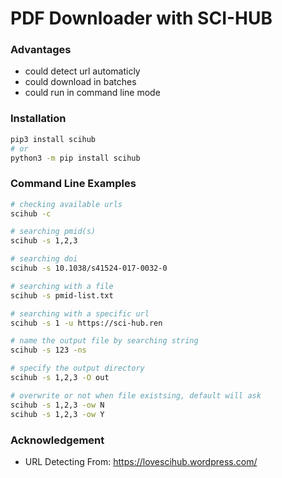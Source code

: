 # PDF Downloader with SCI-HUB

### Advantages
- could detect url automaticly
- could download in batches
- could run in command line mode

### Installation
```bash
pip3 install scihub
# or
python3 -m pip install scihub
```

### Command Line Examples
```bash
# checking available urls
scihub -c

# searching pmid(s)
scihub -s 1,2,3

# searching doi
scihub -s 10.1038/s41524-017-0032-0

# searching with a file
scihub -s pmid-list.txt

# searching with a specific url
scihub -s 1 -u https://sci-hub.ren

# name the output file by searching string
scihub -s 123 -ns

# specify the output directory
scihub -s 1,2,3 -O out

# overwrite or not when file existsing, default will ask
scihub -s 1,2,3 -ow N
scihub -s 1,2,3 -ow Y
```

### Acknowledgement
- URL Detecting From: https://lovescihub.wordpress.com/